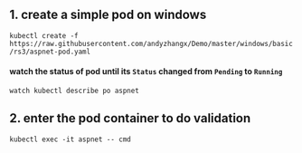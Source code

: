##  1. create a simple pod on windows
```kubectl create -f https://raw.githubusercontent.com/andyzhangx/Demo/master/windows/basic/rs3/aspnet-pod.yaml```

#### watch the status of pod until its `Status` changed from `Pending` to `Running`
```watch kubectl describe po aspnet```

## 2. enter the pod container to do validation
```kubectl exec -it aspnet -- cmd```
